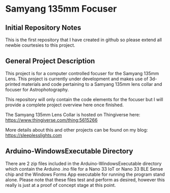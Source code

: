 # Samyang 135mm Focuser

## Initial Repository Notes
This is the first repository that I have created in github so please extend all newbie courtesies to this project.

## General Project Description
This project is for a computer controlled focuser for the Samyang 135mm Lens.  This project is currently under development and makes use of 3d-printed materials and code pertaining to a Samyang 135mm lens collar and focuser for Astrophotography.

This repository will only contain the code elements for the focuser but I will provide a complete project overview here once finished.

The Samyang 135mm Lens Collar is hosted on Thingiverse here: https://www.thingiverse.com/thing:5615266

More details about this and other projects can be found on my blog: https://sleeplesslights.com

## Arduino-WindowsExecutable Directory
There are 2 zip files included in the Arduino-WindowsExecutable directory which contain the Arduino .ino file for a Nano 33 IoT or Nano 33 BLE Sense chip and the Windows Forms App executable for running the program stand alone.  Please note that these files test and perform as desired, however this really is just at a proof of concept stage at this point.
